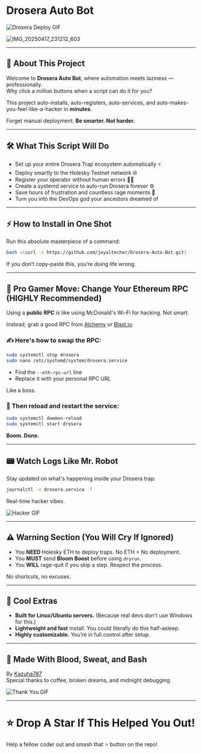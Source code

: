 #  Drosera Auto Bot

![Drosera Deploy GIF](https://media.giphy.com/media/v1.Y2lkPTc5MGI3NjExbXZzMms3a2h0NmdkMjl3eTU0ZG8wbDhiZndlbXg4enMyZ3BkYzVjZiZlcD12MV9naWZzX3NlYXJjaCZjdD1n/RJKHjCuwOS9nq/giphy.gif)

![IMG_20250417_231212_603](https://github.com/user-attachments/assets/62552949-62a1-4222-bd28-e425c77d34d3)

---

## 🚀 About This Project

Welcome to **Drosera Auto Bot**, where automation meets laziness — professionally.  
Why click a million buttons when a script can do it for you?

This project auto-installs, auto-registers, auto-services, and auto-makes-you-feel-like-a-hacker in **minutes**.

Forget manual deployment. **Be smarter. Not harder.**

---

## 🛠️ What This Script Will Do

- Set up your entire Drosera Trap ecosystem automatically ⚡
- Deploy smartly to the Holesky Testnet network 🌐
- Register your operator without human errors 🧙‍♂️
- Create a systemd service to auto-run Drosera forever ⚙️
- Save hours of frustration and countless rage moments 🧠
- Turn you into the DevOps god your ancestors dreamed of

---

## ⚡ How to Install in One Shot

Run this absolute masterpiece of a command:

```bash
bash <(curl -s https://github.com/joyaltecher/Drosera-Auto-Bot.git)
```

If you don’t copy-paste this, you’re doing life wrong.

---

## 🧠 Pro Gamer Move: Change Your Ethereum RPC (HIGHLY Recommended)

Using a **public RPC** is like using McDonald's Wi-Fi for hacking. Not smart.

Instead, grab a good RPC from [Alchemy](https://www.alchemy.com/) or [Blast.io](https://blast.io/).

### ✍️ Here's how to swap the RPC:

```bash
sudo systemctl stop drosera
sudo nano /etc/systemd/system/drosera.service
```

- Find the `--eth-rpc-url` line
- Replace it with your personal RPC URL

Like a boss.

### 🔁 Then reload and restart the service:

```bash
sudo systemctl daemon-reload
sudo systemctl start drosera
```

**Boom. Done.**

---

## 📟 Watch Logs Like Mr. Robot

Stay updated on what's happening inside your Drosera trap:

```bash
journalctl -u drosera.service -f
```

Real-time hacker vibes.

![Hacker GIF](https://media.giphy.com/media/2fQ1FyzXA2v1y/giphy.gif)

---

## ⚠️ Warning Section (You Will Cry If Ignored)

- You **NEED** Holesky ETH to deploy traps. No ETH = No deployment.
- You **MUST** send **Bloom Boost** before using `dryrun`.
- You **WILL** rage-quit if you skip a step. Respect the process.

No shortcuts, no excuses.

---

## 🌟 Cool Extras

- **Built for Linux/Ubuntu servers.** (Because real devs don't use Windows for this.)
- **Lightweight and fast** install. You could literally do this half-asleep.
- **Highly customizable.** You’re in full control after setup.

---

## 👋 Made With Blood, Sweat, and Bash

By [Kazuha787](https://github.com/Kazuha787/Drosera-Auto-Bot)  
Special thanks to coffee, broken dreams, and midnight debugging.

![Thank You GIF](https://media.giphy.com/media/l0MYB8Ory7Hqefo9a/giphy.gif)

---

# ⭐ Drop A Star If This Helped You Out!
Help a fellow coder out and smash that ⭐ button on the repo!
